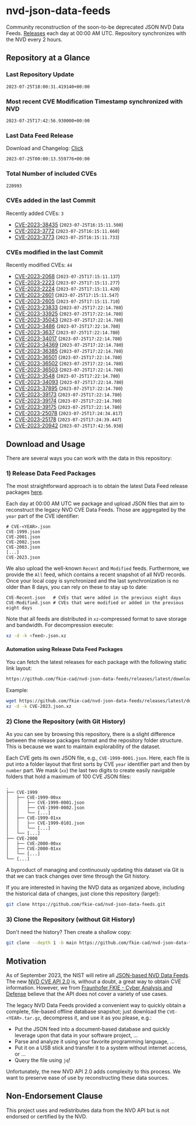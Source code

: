 # nvd-json-data-feeds

Community reconstruction of the soon-to-be deprecated JSON NVD Data Feeds. 
[Releases](https://github.com/fkie-cad/nvd-json-data-feeds/releases/latest) each day at 00:00 AM UTC.
Repository synchronizes with the NVD every 2 hours.

## Repository at a Glance

### Last Repository Update

```plain
2023-07-25T18:00:31.419140+00:00
```

### Most recent CVE Modification Timestamp synchronized with NVD

```plain
2023-07-25T17:42:56.930000+00:00
```

### Last Data Feed Release

Download and Changelog: [Click](https://github.com/fkie-cad/nvd-json-data-feeds/releases/latest)

```plain
2023-07-25T00:00:13.559776+00:00
```

### Total Number of included CVEs

```plain
220993
```

### CVEs added in the last Commit

Recently added CVEs: `3`

* [CVE-2023-38435](CVE-2023/CVE-2023-384xx/CVE-2023-38435.json) (`2023-07-25T16:15:11.500`)
* [CVE-2023-3772](CVE-2023/CVE-2023-37xx/CVE-2023-3772.json) (`2023-07-25T16:15:11.660`)
* [CVE-2023-3773](CVE-2023/CVE-2023-37xx/CVE-2023-3773.json) (`2023-07-25T16:15:11.733`)


### CVEs modified in the last Commit

Recently modified CVEs: `44`

* [CVE-2023-2068](CVE-2023/CVE-2023-20xx/CVE-2023-2068.json) (`2023-07-25T17:15:11.137`)
* [CVE-2023-2223](CVE-2023/CVE-2023-22xx/CVE-2023-2223.json) (`2023-07-25T17:15:11.277`)
* [CVE-2023-2224](CVE-2023/CVE-2023-22xx/CVE-2023-2224.json) (`2023-07-25T17:15:11.420`)
* [CVE-2023-2601](CVE-2023/CVE-2023-26xx/CVE-2023-2601.json) (`2023-07-25T17:15:11.547`)
* [CVE-2023-2605](CVE-2023/CVE-2023-26xx/CVE-2023-2605.json) (`2023-07-25T17:15:11.710`)
* [CVE-2023-23833](CVE-2023/CVE-2023-238xx/CVE-2023-23833.json) (`2023-07-25T17:22:14.780`)
* [CVE-2023-33925](CVE-2023/CVE-2023-339xx/CVE-2023-33925.json) (`2023-07-25T17:22:14.780`)
* [CVE-2023-35043](CVE-2023/CVE-2023-350xx/CVE-2023-35043.json) (`2023-07-25T17:22:14.780`)
* [CVE-2023-3486](CVE-2023/CVE-2023-34xx/CVE-2023-3486.json) (`2023-07-25T17:22:14.780`)
* [CVE-2023-3637](CVE-2023/CVE-2023-36xx/CVE-2023-3637.json) (`2023-07-25T17:22:14.780`)
* [CVE-2023-34017](CVE-2023/CVE-2023-340xx/CVE-2023-34017.json) (`2023-07-25T17:22:14.780`)
* [CVE-2023-34369](CVE-2023/CVE-2023-343xx/CVE-2023-34369.json) (`2023-07-25T17:22:14.780`)
* [CVE-2023-36385](CVE-2023/CVE-2023-363xx/CVE-2023-36385.json) (`2023-07-25T17:22:14.780`)
* [CVE-2023-36501](CVE-2023/CVE-2023-365xx/CVE-2023-36501.json) (`2023-07-25T17:22:14.780`)
* [CVE-2023-36502](CVE-2023/CVE-2023-365xx/CVE-2023-36502.json) (`2023-07-25T17:22:14.780`)
* [CVE-2023-36503](CVE-2023/CVE-2023-365xx/CVE-2023-36503.json) (`2023-07-25T17:22:14.780`)
* [CVE-2023-3548](CVE-2023/CVE-2023-35xx/CVE-2023-3548.json) (`2023-07-25T17:22:14.780`)
* [CVE-2023-34093](CVE-2023/CVE-2023-340xx/CVE-2023-34093.json) (`2023-07-25T17:22:14.780`)
* [CVE-2023-37895](CVE-2023/CVE-2023-378xx/CVE-2023-37895.json) (`2023-07-25T17:22:14.780`)
* [CVE-2023-39173](CVE-2023/CVE-2023-391xx/CVE-2023-39173.json) (`2023-07-25T17:22:14.780`)
* [CVE-2023-39174](CVE-2023/CVE-2023-391xx/CVE-2023-39174.json) (`2023-07-25T17:22:14.780`)
* [CVE-2023-39175](CVE-2023/CVE-2023-391xx/CVE-2023-39175.json) (`2023-07-25T17:22:14.780`)
* [CVE-2023-25078](CVE-2023/CVE-2023-250xx/CVE-2023-25078.json) (`2023-07-25T17:24:34.817`)
* [CVE-2023-25178](CVE-2023/CVE-2023-251xx/CVE-2023-25178.json) (`2023-07-25T17:24:39.447`)
* [CVE-2023-20942](CVE-2023/CVE-2023-209xx/CVE-2023-20942.json) (`2023-07-25T17:42:56.930`)


## Download and Usage

There are several ways you can work with the data in this repository:

### 1) Release Data Feed Packages

The most straightforward approach is to obtain the latest Data Feed release packages [here](https://github.com/fkie-cad/nvd-json-data-feeds/releases/latest).

Each day at 00:00 AM UTC we package and upload JSON files that aim to reconstruct the legacy NVD CVE Data Feeds.
Those are aggregated by the `year` part of the CVE identifier:

```
# CVE-<YEAR>.json
CVE-1999.json
CVE-2001.json
CVE-2002.json
CVE-2003.json
[...]
CVE-2023.json
```

We also upload the well-known `Recent` and `Modified` feeds.
Furthermore, we provide the `All` feed, which contains a recent snapshot of all NVD records.
Once your local copy is synchronized and the last synchronization is no older than 8 days, you can rely on these to stay up to date:

```plain
CVE-Recent.json   # CVEs that were added in the previous eight days
CVE-Modified.json # CVEs that were modified or added in the previous eight days
```

Note that all feeds are distributed in `xz`-compressed format to save storage and bandwidth.
For decompression execute:

```sh
xz -d -k <feed>.json.xz
```


#### Automation using Release Data Feed Packages

You can fetch the latest releases for each package with the following static link layout:

```sh
https://github.com/fkie-cad/nvd-json-data-feeds/releases/latest/download/CVE-<YEAR>.json.xz
```

Example:

```sh
wget https://github.com/fkie-cad/nvd-json-data-feeds/releases/latest/download/CVE-2023.json.xz
xz -d -k CVE-2023.json.xz
```

### 2) Clone the Repository (with Git History)

As you can see by browsing this repository, there is a slight difference between the release packages format and the repository folder structure.
This is because we want to maintain explorability of the dataset.

Each CVE gets its own JSON file, e.g., `CVE-1999-0001.json`.
Here, each file is put into a folder layout that first sorts by CVE `year` identifier part and then by `number` part.
We mask (`xx`) the last two digits to create easily navigable folders that hold a maximum of 100 CVE JSON files:

```plain
.
├── CVE-1999
│   ├── CVE-1999-00xx
│   │   ├── CVE-1999-0001.json
│   │   ├── CVE-1999-0002.json
│   │   └── [...]
│   ├── CVE-1999-01xx
│   │   ├── CVE-1999-0101.json
│   │   └── [...]
│   └── [...]
├── CVE-2000
│   ├── CVE-2000-00xx
│   ├── CVE-2000-01xx
│   └── [...]
└── [...]
```

A byproduct of managing and continuously updating this dataset via Git is that we can track changes over time through the Git history.

If you are interested in having the NVD data as organized above, including the historical data of changes, just clone this repository (large!):

```sh
git clone https://github.com/fkie-cad/nvd-json-data-feeds.git
```

### 3) Clone the Repository (without Git History)

Don't need the history? Then create a shallow copy:

```sh
git clone --depth 1 -b main https://github.com/fkie-cad/nvd-json-data-feeds.git
```

## Motivation

As of September 2023, the NIST will retire all [JSON-based NVD Data Feeds](https://nvd.nist.gov/vuln/data-feeds#divRetirementBanner-1).
The new [NVD CVE API 2.0](https://nvd.nist.gov/developers/vulnerabilities) is, without a doubt, a great way to obtain CVE information.
However, we from [Fraunhofer FKIE - Cyber Analysis and Defense](https://www.fkie.fraunhofer.de/en/departments/cad.html) believe that the API does not cover a variety of use cases.

The legacy NVD Data Feeds provided a convenient way to quickly obtain a complete, file-based offline database snapshot; just download the `CVE-<YEAR>.tar.gz`, decompress it, and use it as you please, e.g.:

* Put the JSON feed into a document-based database and quickly leverage upon that data in your software project, ...
* Parse and analyze it using your favorite programming language, ...
* Put it on a USB stick and transfer it to a system without internet access, or ...
* Query the file using `jq`!

Unfortunately, the new NVD API 2.0 adds complexity to this process.
We want to preserve ease of use by reconstructing these data sources.

## Non-Endorsement Clause

This project uses and redistributes data from the NVD API but is not endorsed or certified by the NVD.